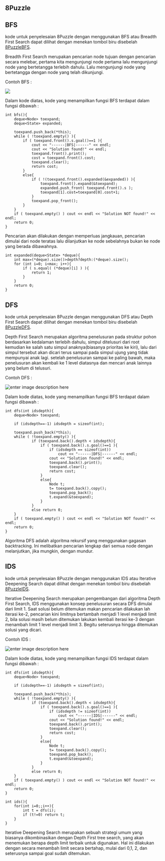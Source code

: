 
## 8Puzzle

## BFS

kode untuk penyelesaian 8Puzzle dengan menggunakan BFS atau Breadth First Search dapat dilihat dengan menekan tombol biru disebelah [8PuzzleBFS](https://github.com/AnfasaA/Kecerdasan-Buatan/blob/master/Tugas%201/8Puzzle/BFS/8puzzle_BFS.cpp).

Breadth First Search merupakan pencarian node tujuan dengan pencarian secara melebar, pertama kita mengunjungi node pertama lalu mengunjungi node yang bertetangga terlebih dahulu. Lalu mengunjungi node yang bertetangga dengan node yang telah dikunjungi.

Contoh BFS :

![](https://i2.wp.com/algorithms.tutorialhorizon.com/files/2015/05/Tree-Traversals-BFS-e1514854406978.png)

Dalam kode diatas, kode yang menampilkan fungsi BFS terdapat dalam fungsi dibawah :

    int bfs(){
		deque<Node> toexpand;
		deque<State> expanded;
		
		toexpand.push_back(*this);
		while ( !toexpand.empty() ){
			if ( toexpand.front().s.goal()==1 ){ 
				cout << "------|BFS|------" << endl;
				cout << "Solution found!" << endl;
				toexpand.front().print();
				cost = toexpand.front().cost;
				toexpand.clear();
				return cost;
			}
			else{
				if ( !(toexpand.front().expanded(&expanded)) ){
					toexpand.front().expand(&toexpand);
					expanded.push_front( toexpand.front().s );
					toexpand[1].cost=toexpand[0].cost+1;
				}
				toexpand.pop_front();
			}
		}
		if ( toexpand.empty() ) cout << endl << "Solution NOT found!" << endl;
		return 0;
	}
Pencarian akan dilakukan dengan memperluas jangkauan, pencarian dimulai dari node teratas lalu dilanjutkan ke node sebelahnya bukan ke node yang berada dibawahnya.

    int expanded(deque<State> *deque){
		int max=(*deque).size()>depth?depth:(*deque).size();
		for (int i=0; i<max; i++){
			if ( s.equal( (*deque)[i] ) ){
				return 1;
			}
		}
		return 0;
	}

## DFS
kode untuk penyelesaian 8Puzzle dengan menggunakan DFS atau Depth First Search dapat dilihat dengan menekan tombol biru disebelah [8PuzzleDFS](https://github.com/AnfasaA/Kecerdasan-Buatan/blob/master/Tugas%201/8Puzzle/DFS/8Puzzle_DFS.cpp).

Depth First Search merupakan algoritma penelusuran pada struktur pohon berdasarkan kedalaman terlebih dahulu, simpul ditelusuri dari root kemudian ke salah satu simpul anaknya(biasanya prioritas ke kiri), lalu dari simpul tersebut akan dicari terus sampai pada simpul ujung yang tidak mempunyai anak lagi. setelah penelusuran sampai ke paling bawah, maka penelusuran akan kembali ke 1 level diatasnya dan mencari anak lainnya yang belum di telusuri.

Contoh DFS :

![enter image description here](http://www.crazyforcode.com/wp-content/uploads/2016/04/DFS.png)

Dalam kode diatas, kode yang menampilkan fungsi BFS terdapat dalam fungsi dibawah :

    int dfs(int idsdepth){
		deque<Node> toexpand;
		
		if (idsdepth==-1) idsdepth = sizeof(int);
		
		toexpand.push_back(*this);
		while ( !toexpand.empty() ){
				if (toexpand.back().depth < idsdepth){
					if ( toexpand.back().s.goal()==1 ){ 
						if (idsdepth == sizeof(int)) 
							cout << "------|DFS|------" << endl;
						cout << "Solution found!" << endl;
						toexpand.back().print();
						toexpand.clear();
						return cost;
					}
					else{
						Node t;
						t= toexpand.back().copy();
						toexpand.pop_back();
						t.expand(&toexpand);
					}
				}
				else return 0;
		}
		if ( toexpand.empty() ) cout << endl << "Solution NOT found!" << endl;
		return 0;
	}
Algoritma DFS adalah algoritma rekursif yang menggunakan gagasan backtracking. Ini melibatkan pencarian lengkap dari semua node dengan melanjutkan, jika mungkin, dengan mundur.

## IDS
kode untuk penyelesaian 8Puzzle dengan menggunakan IDS atau Iterative Deepening Search dapat dilihat dengan menekan tombol biru disebelah [8PuzzleIDS](https://github.com/AnfasaA/Kecerdasan-Buatan/blob/master/Tugas%201/8Puzzle/IDS/8Puzzle_IDS.cpp).

Iterative Deepening Search merupakan pengembangan dari algoritma Depth First Search, IDS menggunakan konsep penelusuran secara DFS dimulai dari limit 1. Saat solusi belum ditemukan makan pencarian dilakukan lah iterasi ke-2, pencarian kini limitnya bertambah menjadi 1 level menjadi limit 2, bila solusi masih belum ditemukan lakukan kembali iterasi ke-3 dengan menambah limit 1 level menjadi limit 3. Begitu seterusnya hingga ditemukan solusi yang dicari.

Contoh IDS :

![enter image description here](https://media.geeksforgeeks.org/wp-content/cdn-uploads/iddfs3.png)

Dalam kode diatas, kode yang menampilkan fungsi IDS terdapat dalam fungsi dibawah :

    int dfs(int idsdepth){
		deque<Node> toexpand;
		
		if (idsdepth==-1) idsdepth = sizeof(int);
		
		toexpand.push_back(*this);
		while ( !toexpand.empty() ){
				if (toexpand.back().depth < idsdepth){
					if ( toexpand.back().s.goal()==1 ){ 
						if (idsdepth != sizeof(int))  
							cout << "------|IDS|------" << endl;
						cout << "Solution found!" << endl;
						toexpand.back().print();
						toexpand.clear();
						return cost;
					}
					else{
						Node t;
						t= toexpand.back().copy();
						toexpand.pop_back();
						t.expand(&toexpand);
					}
				}
				else return 0;
		}
		if ( toexpand.empty() ) cout << endl << "Solution NOT found!" << endl;
		return 0;
	}
	
	int ids(){
		for(int i=0;;i++){
			int t = dfs(i);
			if (t!=0) return t; 
		}
	}
	
Iterative Deepening Search merupakan sebuah strategi umum yang biasanya dikombinasikan dengan Depth First tree search, yang akan menemukan berapa depth limit terbaik untuk digunakan. Hal ini dilakukan dengan secara menambah limit secara bertahap, mulai dari 0,1, 2, dan seterusnya sampai goal sudah ditemukan.


